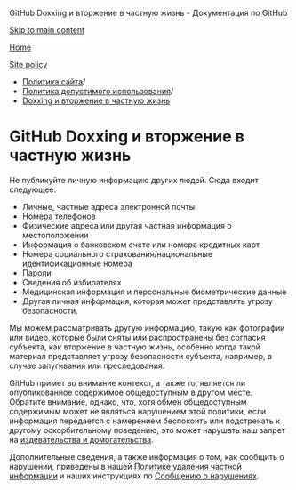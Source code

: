 GitHub Doxxing и вторжение в частную жизнь - Документация по GitHub

[Skip to main content](#main-content)

[Home](/ru)

[Site policy](/ru/site-policy)

* [Политика сайта](/ru/site-policy)/
* [Политика допустимого использования](/ru/site-policy/acceptable-use-policies)/
* [Doxxing и вторжение в частную жизнь](/ru/site-policy/acceptable-use-policies/github-doxxing-and-invasion-of-privacy)

GitHub Doxxing и вторжение в частную жизнь
==========

Не публикуйте личную информацию других людей. Сюда входит следующее:

* Личные, частные адреса электронной почты
* Номера телефонов
* Физические адреса или другая частная информация о местоположении
* Информация о банковском счете или номера кредитных карт
* Номера социального страхования/национальные идентификационные номера
* Пароли
* Сведения об избирателях
* Медицинская информация и персональные биометрические данные
* Другая личная информация, которая может представлять угрозу безопасности.

Мы можем рассматривать другую информацию, такую как фотографии или видео, которые были сняты или распространены без согласия субъекта, как вторжение в частную жизнь, особенно когда такой материал представляет угрозу безопасности субъекта, например, в случае запугивания или преследования.

GitHub примет во внимание контекст, а также то, является ли опубликованное содержимое общедоступным в другом месте. Обратите внимание, однако, что, хотя обмен общедоступным содержимым может не являться нарушением этой политики, если информация передается с намерением беспокоить или подстрекать к другому оскорбительному поведению, это может нарушать наш запрет на [издевательства и домогательства](/ru/site-policy/acceptable-use-policies/github-bullying-and-harassment).

Дополнительные сведения, а также информация о том, как сообщить о нарушении, приведены в нашей [Политике удаления частной информации](/ru/site-policy/content-removal-policies/github-private-information-removal-policy) и наших инструкциях по [Сообщению о нарушениях](/ru/communities/maintaining-your-safety-on-github/reporting-abuse-or-spam).
